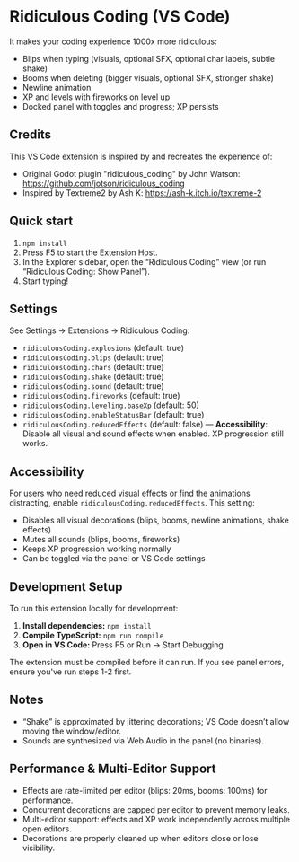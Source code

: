 # Ridiculous Coding (VS Code)

It makes your coding experience 1000x more ridiculous:
- Blips when typing (visuals, optional SFX, optional char labels, subtle shake)
- Booms when deleting (bigger visuals, optional SFX, stronger shake)
- Newline animation
- XP and levels with fireworks on level up
- Docked panel with toggles and progress; XP persists

## Credits

This VS Code extension is inspired by and recreates the experience of:
- Original Godot plugin "ridiculous_coding" by John Watson: https://github.com/jotson/ridiculous_coding
- Inspired by Textreme2 by Ash K: https://ash-k.itch.io/textreme-2

## Quick start
1. `npm install`
2. Press F5 to start the Extension Host.
3. In the Explorer sidebar, open the “Ridiculous Coding” view (or run “Ridiculous Coding: Show Panel”).
4. Start typing!

## Settings
See Settings → Extensions → Ridiculous Coding:
- `ridiculousCoding.explosions` (default: true)
- `ridiculousCoding.blips` (default: true)
- `ridiculousCoding.chars` (default: true)
- `ridiculousCoding.shake` (default: true)
- `ridiculousCoding.sound` (default: true)
- `ridiculousCoding.fireworks` (default: true)
- `ridiculousCoding.leveling.baseXp` (default: 50)
- `ridiculousCoding.enableStatusBar` (default: true)
- `ridiculousCoding.reducedEffects` (default: false) — **Accessibility**: Disable all visual and sound effects when enabled. XP progression still works.

## Accessibility
For users who need reduced visual effects or find the animations distracting, enable `ridiculousCoding.reducedEffects`. This setting:
- Disables all visual decorations (blips, booms, newline animations, shake effects)
- Mutes all sounds (blips, booms, fireworks)
- Keeps XP progression working normally
- Can be toggled via the panel or VS Code settings

## Development Setup

To run this extension locally for development:

1. **Install dependencies:** `npm install`
2. **Compile TypeScript:** `npm run compile` 
3. **Open in VS Code:** Press F5 or Run → Start Debugging

The extension must be compiled before it can run. If you see panel errors, ensure you've run steps 1-2 first.

## Notes
- “Shake” is approximated by jittering decorations; VS Code doesn’t allow moving the window/editor.
- Sounds are synthesized via Web Audio in the panel (no binaries).
## Performance & Multi-Editor Support
- Effects are rate-limited per editor (blips: 20ms, booms: 100ms) for performance.
- Concurrent decorations are capped per editor to prevent memory leaks.
- Multi-editor support: effects and XP work independently across multiple open editors.
- Decorations are properly cleaned up when editors close or lose visibility.
